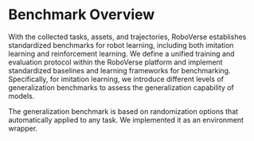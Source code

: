 # Benchmark Overview

With the collected tasks, assets, and trajectories, RoboVerse establishes standardized
benchmarks for robot learning, including both imitation learning and
reinforcement learning. We define a unified training and evaluation protocol within
the RoboVerse platform and implement standardized baselines and learning frameworks
for benchmarking. Specifically, for imitation learning, we introduce different
levels of generalization benchmarks to assess the generalization capability of
models.

The generalization benchmark is based on randomization options that automatically applied to any task. We implemented it as an environment wrapper.

